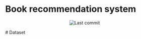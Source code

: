 # Book recommendation system
<p align="center">
<img alt="Last commit" src="https://img.shields.io/github/last-commit/zuba0/Book-recommendation-system"/>
</p>
# Dataset
